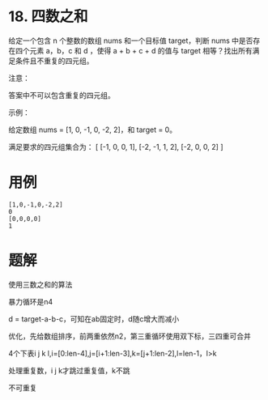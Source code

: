 # 18. 四数之和
给定一个包含 n 个整数的数组 nums 和一个目标值 target，判断 nums 中是否存在四个元素 a，b，c 和 d ，使得 a + b + c + d 的值与 target 相等？找出所有满足条件且不重复的四元组。

注意：

答案中不可以包含重复的四元组。

示例：

给定数组 nums = [1, 0, -1, 0, -2, 2]，和 target = 0。

满足要求的四元组集合为：
[
  [-1,  0, 0, 1],
  [-2, -1, 1, 2],
  [-2,  0, 0, 2]
]

# 用例
```
[1,0,-1,0,-2,2]
0
[0,0,0,0]
1
```


# 题解
使用三数之和的算法

暴力循环是n4


d = target-a-b-c，可知在ab固定时，d随c增大而减小

优化，先给数组排序，前两重依然n2，第三重循环使用双下标，三四重可合并

4个下表i j k l,i=[0:len-4],j=[i+1:len-3],k=[j+1:len-2],l=len-1，l>k

处理重复数，i j k才跳过重复值，k不跳


不可重复

